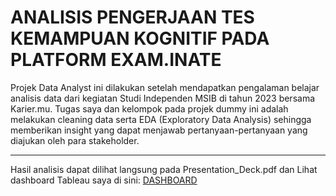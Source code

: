 # ANALISIS PENGERJAAN TES KEMAMPUAN KOGNITIF PADA PLATFORM EXAM.INATE
Projek Data Analyst ini dilakukan setelah mendapatkan pengalaman belajar analisis data dari kegiatan Studi Independen MSIB di tahun 2023 bersama Karier.mu.
Tugas saya dan kelompok pada projek dummy ini adalah melakukan cleaning data serta EDA (Exploratory Data Analysis) sehingga memberikan insight yang dapat menjawab pertanyaan-pertanyaan yang diajukan oleh para stakeholder.
***

Hasil analisis dapat dilihat langsung pada Presentation_Deck.pdf dan Lihat dashboard Tableau saya di sini: [DASHBOARD](./Dashboard.md)
